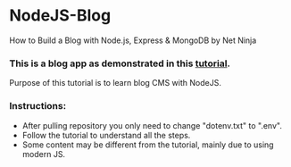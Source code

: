 # NodeJS-Blog
How to Build a Blog with Node.js, Express &amp; MongoDB by Net Ninja

### This is a blog app as demonstrated in this [tutorial](https://www.youtube.com/playlist?list=PL4cUxeGkcC9hAJ-ARcYq_z6lDZV7kT1xD).
Purpose of this tutorial is to learn blog CMS with NodeJS.

### Instructions:
* After pulling repository you only need to change "dotenv.txt" to ".env".
* Follow the tutorial to understand all the steps.
* Some content may be different from the tutorial, mainly due to using modern JS.
